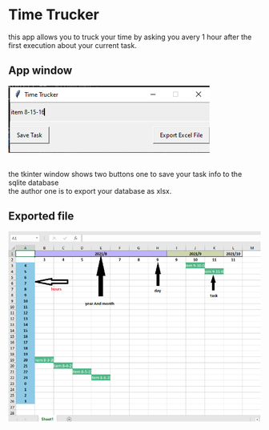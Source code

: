 # Time Trucker

this app allows you to truck your time by asking you
avery 1 hour after the first execution about your current task.
## App window

![App Screenshot](app.png)

\
the tkinter window shows two buttons one to save your task info to the sqlite database
\
the author one is to export your database as xlsx.

## Exported file

![App Screenshot](sheet.png)






